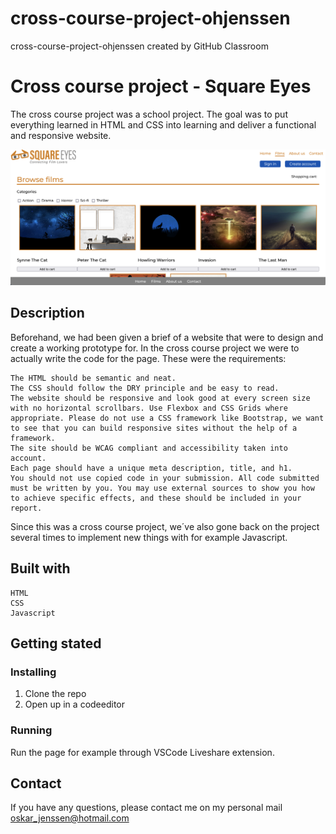 # cross-course-project-ohjenssen
cross-course-project-ohjenssen created by GitHub Classroom

# Cross course project - Square Eyes

The cross course project was a school project. The goal was to put everything learned in HTML and CSS into learning and deliver a functional and responsive website.

![Alt text](/images/sqaureeyesScreenshot.png?raw=true "Optional Title")

## Description
Beforehand, we had been given a brief of a website that were to design and create a working prototype for. In the cross course project we were to actually write the code for the page. These were the requirements:

    The HTML should be semantic and neat.
    The CSS should follow the DRY principle and be easy to read.
    The website should be responsive and look good at every screen size with no horizontal scrollbars. Use Flexbox and CSS Grids where appropriate. Please do not use a CSS framework like Bootstrap, we want to see that you can build responsive sites without the help of a framework.
    The site should be WCAG compliant and accessibility taken into account.
    Each page should have a unique meta description, title, and h1.
    You should not use copied code in your submission. All code submitted must be written by you. You may use external sources to show you how to achieve specific effects, and these should be included in your report.
    
Since this was a cross course project, we´ve also gone back on the project several times to implement new things with for example Javascript.

## Built with
    HTML
    CSS
    Javascript
    
## Getting stated
### Installing
1. Clone the repo
2. Open up in a codeeditor

### Running
Run the page for example through VSCode Liveshare extension.

## Contact
If you have any questions, please contact me on my personal mail oskar_jenssen@hotmail.com
